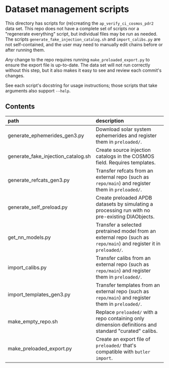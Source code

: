 Dataset management scripts
==========================

This directory has scripts for (re)creating the `ap_verify_ci_cosmos_pdr2` data set.
This repo does not have a complete set of scripts nor a "regenerate everything" script, but individual files may be run as needed.
The scripts `generate_fake_injection_catalog.sh` and `import_calibs.py` are not self-contained, and the user may need to manually edit chains before or after running them.

*Any* change to the repo requires running `make_preloaded_export.py` to ensure the export file is up-to-date.
The data set will not run correctly without this step, but it also makes it easy to see and review each commit's changes.

See each script's docstring for usage instructions; those scripts that take arguments also support `--help`.

Contents
--------
path                               | description
:----------------------------------|:-----------------------------
generate_ephemerides_gen3.py       | Download solar system ephemerides and register them in `preloaded/`.
generate_fake_injection_catalog.sh | Create source injection catalogs in the COSMOS field. Requires templates.
generate_refcats_gen3.py           | Transfer refcats from an external repo (such as `repo/main`) and register them in `preloaded/`.
generate_self_preload.py           | Create preloaded APDB datasets by simulating a processing run with no pre-existing DIAObjects.
get_nn_models.py                   | Transfer a selected pretrained model from an external repo (such as `repo/main`) and register it in `preloaded/`.
import_calibs.py                   | Transfer calibs from an external repo (such as `repo/main`) and register them in `preloaded/`.
import_templates_gen3.py           | Transfer templates from an external repo (such as `repo/main`) and register them in `preloaded/`.
make_empty_repo.sh                 | Replace `preloaded/` with a repo containing only dimension definitions and standard "curated" calibs.
make_preloaded_export.py           | Create an export file of `preloaded/` that's compatible with `butler import`.
